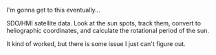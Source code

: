 I'm gonna get to this eventually...

SDO/HMI satellite data. 
Look at the sun spots, track them, convert to heliographic coordinates, and calculate the rotational period of the sun. 

It kind of worked, but there is some issue I just can't figure out.